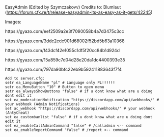 EasyAdmin (Edited by Szymczakovv)
Credits to: Blumlaut (https://forum.cfx.re/t/release-easyadmin-its-as-easy-as-it-gets/42245)
<p></p>

Images:
<p></p>
https://gyazo.com/eef2509a2e3f7090058b4a7d3475c3cc
<p></p>
https://gyazo.com/3ddc2cdc901d68002f52bd5b63a10368
<p></p>
https://gyazo.com/f43dcf42e1055c1df5f20cc84b1d924d
<p></p>
https://gyazo.com/15a859c7d04d28e20da1dc4400393e35
<p></p>
https://gyazo.com/797da90bfc22eb9b592411883643f7f4

```
Add to server.cfg:
setr ea_LanguageName "pl" # Language only PL!!!!!!
setr ea_MenuButton "10" # Button to open menu
setr ea_alwaysShowButtons "false" # if u dont know what are u doing dont edit it
set ea_moderationNotification "https://discordapp.com/api/webhooks/" # your webhook (Admin Notifications)
set ac_webhook "https://discordapp.com/api/webhooks/" # your webhook (AntyCheat) 
set ea_custombanlist "false" # if u dont know what are u doing dont edit it
set ea_enableCallAdminCommand "false" # /calladmin <-- command
set ea_enableReportCommand "false" # /report <-- command
